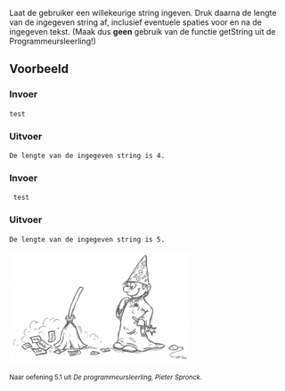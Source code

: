 Laat de gebruiker een willekeurige string ingeven.
Druk daarna de lengte van de ingegeven string af, inclusief eventuele spaties voor en na de ingegeven tekst.
(Maak dus **geen** gebruik van de functie getString uit de Programmeursleerling!)


## Voorbeeld

### Invoer
```
test
```

### Uitvoer
```
De lengte van de ingegeven string is 4.
```

### Invoer
```
 test
```

### Uitvoer
```
De lengte van de ingegeven string is 5.
```


<div class="dodona-centered-group">
  <img alt="Programmeursleerling" height="200" data-caption="Naar oefening 5.1 uit De programmeursleerling, Pieter Spronck" src="media/figuurProgrammeursleerling.png"/>
  <p><small>Naar oefening 5.1 uit <em>De programmeursleerling, Pieter Spronck</em>.</small></p>
</div>
